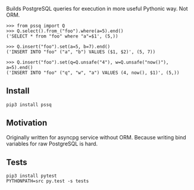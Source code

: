 Builds PostgreSQL queries for execution in more useful Pythonic way. Not ORM.

    >>> from pssq import Q
    >>> Q.select().from_("foo").where(a=5).end()
    ('SELECT * from "foo" where "a"=$1', (5,))

    >>> Q.insert("foo").set(a=5, b=7).end()
    ('INSERT INTO "foo" ("a", "b") VALUES ($1, $2)', (5, 7))
    
    >>> Q.insert("foo").set(q=Q.unsafe("4"), w=Q.unsafe("now()"), a=5).end()
    ('INSERT INTO "foo" ("q", "w", "a") VALUES (4, now(), $1)', (5,))

## Install
    
    pip3 install pssq
    
    
## Motivation

Originally written for asyncpg service without ORM. Because writing bind variables for raw PostgreSQL is hard.
    
    
    
## Tests

    pip3 install pytest
    PYTHONPATH=src py.test -s tests
    
    
